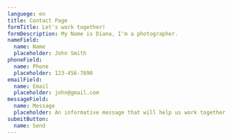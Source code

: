 ```yaml
---
languege: en
title: Contact Page
formTitle: Let's work together!
formDescription: My Name is Diana, I'm a photographer.
nameField:
  name: Name
  placeholder: John Smith
phoneField:
  name: Phone
  placeholder: 123-456-7890
emailField:
  name: Email
  placeholder: john@gmail.com
messageField:
  name: Message
  placeholder: An informative message that will help us work together
submitButton:
  name: Send
---
```

